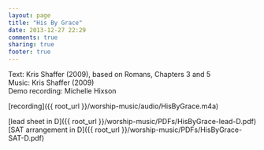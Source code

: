 ```yaml
---
layout: page
title: "His By Grace"
date: 2013-12-27 22:29
comments: true
sharing: true
footer: true
---
```


Text: Kris Shaffer (2009), based on Romans, Chapters 3 and 5  
Music: Kris Shaffer (2009)  
Demo recording: Michelle Hixson  

[recording]({{ root_url }}/worship-music/audio/HisByGrace.m4a)

[lead sheet in D]({{ root_url }}/worship-music/PDFs/HisByGrace-lead-D.pdf)  
[SAT arrangement in D]({{ root_url }}/worship-music/PDFs/HisByGrace-SAT-D.pdf)  
